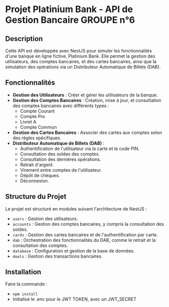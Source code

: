 # Projet Platinium Bank - API de Gestion Bancaire GROUPE n°6

## Description
Cette API est développée avec NestJS pour simuler les fonctionnalités d'une banque en ligne fictive, Platinium Bank. Elle permet la gestion des utilisateurs, des comptes bancaires, et des cartes bancaires, ainsi que la simulation des opérations via un Distributeur Automatique de Billets (DAB).

## Fonctionnalités
- **Gestion des Utilisateurs** : Créer et gérer les utilisateurs de la banque.
- **Gestion des Comptes Bancaires** : Création, mise à jour, et consultation des comptes bancaires avec différents types :
  - Compte Courant
  - Compte Pro
  - Livret A
  - Compte Commun
- **Gestion des Cartes Bancaires** : Associer des cartes aux comptes selon des règles spécifiques.
- **Distributeur Automatique de Billets (DAB)** :
  - Authentification de l'utilisateur via la carte et le code PIN.
  - Consultation des soldes des comptes.
  - Consultation des dernières opérations.
  - Retrait d'argent.
  - Virement entre comptes de l'utilisateur.
  - Dépôt de chèques.
  - Déconnexion.

## Structure du Projet
Le projet est structuré en modules suivant l'architecture de NestJS :
- `users` : Gestion des utilisateurs.
- `accounts` : Gestion des comptes bancaires, y compris la consultation des soldes.
- `cards` : Gestion des cartes bancaires et de l'authentification par carte.
- `dab` : Orchestration des fonctionnalités du DAB, comme le retrait et la consultation des comptes.
- `database` : Configuration et gestion de la base de données.
- `deals` : Gestion des transactions bancaires.

## Installation

Faire la commande :
- `npm install`
- Initialisé le .env pour le JWT TOKEN, avec un JWT_SECRET
